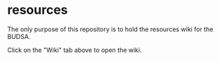 # resources

The only purpose of this repository is to hold the resources wiki for the BUDSA.

Click on the "Wiki" tab above to open the wiki.
